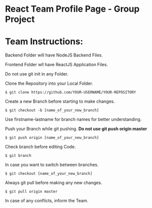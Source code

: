 # React Team Profile Page - Group Project

# Team Instructions:

Backend Folder will have NodeJS Backend Files.

Frontend Folder wll have ReactJS Application Files.

Do not use git init in any Folder.

Clone the Repository into your Local Folder.

    $ git clone https://github.com/YOUR-USERNAME/YOUR-REPOSITORY

Create a new Branch before starting to make changes.

    $ git checkout -b [name_of_your_new_branch]

Use firstname-lastname for branch names for better understanding.

Push your Branch while git pushing.
**Do not use git push origin master**

    $ git push origin [name_of_your_new_branch]

Check branch before editing Code.

    $ git branch

In case you want to switch between branches.

    $ git checkout [name_of_your_new_branch]

Always git pull before making any new changes.

    $ git pull origin master

In case of any conflicts, inform the Team.
